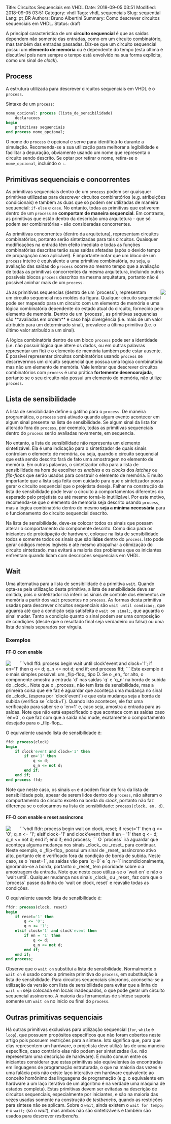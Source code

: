 Title: Circuitos Sequenciais em VHDL
Date: 2018-09-05 03:51
Modified: 2018-09-05 03:51
Category: vhdl
Tags: vhdl, sequenciais
Slug: sequential
Lang: pt_BR
Authors: Bruno Albertini
Summary: Como descrever circuitos sequenciais em VHDL.
Status: draft

A principal característica de um **circuito sequencial** é que as saídas dependem não somente das entradas, como em um circuito combinatório, mas também das entradas passadas. Diz-se que um circuito sequencial possui um **elemento de memória** ou é dependente do tempo (esta última é discutível pois nem sempre o tempo está envolvido na sua forma explícita, como um sinal de _clock_).

## Process
A estrutura utilizada para descrever circuitos sequenciais em VHDL é o `process`.

Sintaxe de um `process`:
```vhdl
nome_opcional: process (lista_de_sensibilidade)
	declaracoes
begin
	primitivas sequenciais
end process nome_opcional;
```

O nome do `process` é opcional e serve para identificá-lo durante a simulação. Recomenda-se a sua utilização para melhorar a legibilidade e facilitar a depuração, obviamente usando um nome que representa o circuito sendo descrito. Se optar por retirar o nome, retira-se o `nome_opcional`, incluindo o `:`.

## Primitivas sequenciais e concorrentes
As primitivas sequenciais dentro de um `process` podem ser quaisquer primitivas utilizadas para descrever  circuitos combinatórios (e.g. atribuições condicionais) e também as duas que só podem ser utilizadas de maneira sequencial: `if-else` e `case`. No entanto, todas as primitivas que estiverem dentro de um `process` se **comportam de maneira sequencial**. Em contraste, as primitivas que estão dentro da descrição uma arquitetura - que só podem ser combinatórias - são consideradas concorrentes.

As primitivas concorrentes (dentro da arquitetura), representam circuitos combinatórios, portanto serão sintetizadas para tais circuitos. Quaisquer modificações na entrada têm efeito imediato e todas as funções combinatórias descritas terão suas saídas afetadas (após o devido tempo de propagação caso aplicável). É importante notar que um bloco de um `process` inteiro é equivalente a uma primitiva combinatória, ou seja, a avaliação das saídas do `process` ocorre ao mesmo tempo que a avaliação de todas as primitivas concorrentes da mesma arquitetura, incluindo outros possíveis blocos `process` descritos na mesma arquitetura, portanto não é possível aninhar mais de um `process`.

<img src='{filename}/images/sequencial.png' align="right" style="padding-left:5%" />
Já as primitivas sequencias (dentro de um `process`), representam um circuito sequencial nos moldes da figura. Qualquer circuito sequencial pode ser mapeado para um circuito com um elemento de memória e uma lógica combinatória dependente do estado atual do circuito, fornecido pelo elemento de memória. Dentro de um `process`, as primitivas sequencias são **avaliadas em ordem** e caso haja divergência (i.e. mais de um valor atribuído para um determinado sinal), prevalece a última primitiva (i.e. o último valor atribuído a um sinal).

A lógica combinatória dentro de um bloco `process` pode ser a identidade (i.e. não possuir lógica que altere os dados, ou em outras palavras representar um fio) e o elemento de memória também pode estar ausente. É possível representar circuitos combinatórios usando `process` se descrevermos um circuito sequencial que possua uma lógica combinatória mas não um elemento de memória. Vale lembrar que descrever circuitos combinatórios com `process` é uma prática **fortemente desencorajada**, portanto se o seu circuito não possui um elemento de memória, não utilize `process`.

## Lista de sensibilidade
A lista de sensibilidade define o gatilho para o `process`. De maneira programática, o `process` será ativado quando algum evento acontecer em algum sinal presente na lista de sensibilidade. Se algum sinal da lista for alterado fora do `process`, por exemplo, todas as primitivas sequenciais dentro do `process` serão avaliadas novamente, em sequencia.

No entanto, a lista de sensibilidade não representa um elemento sintetizável. Ela é uma indicação para o sintetizador de quais sinais controlam o elemento de memória, ou seja, quando o circuito sequencial que está sendo descrito fará de fato uma amostragem no elemento de memória. Em outras palavras, o sintetizador olha para a lista de sensibilidade na hora de escolher os _enables_ e os _clocks_ dos _latches_ ou _flip-flops_ que serão usados para construir o elemento de memória. É muito importante que a lista seja feita com cuidado para que o sintetizador possa gerar o circuito sequencial que o projetista deseja. Falhar na construção da lista de sensibilidade pode levar o circuito a comportamentos diferentes do esperado pelo projetista ou até mesmo torná-lo inutilizável. Por este motivo, recomenda-se que o elemento de memória seja descrito usando `process`, mas a lógica combinatória dentro do mesmo **seja a mínima necessária** para o funcionamento do circuito sequencial descrito.

Na lista de sensibilidade, deve-se colocar todos os sinais que possam alterar o comportamento do componente descrito. Como dica para os iniciantes de prototipação de hardware, coloque na lista de sensibilidade todos e somente todos os sinais que são **lidos** dentro do `process`. Isto pode gerar códigos menos legíveis e até mesmo atrapalhar a otimização do circuito sintetizado, mas evitará a maioria dos problemas que os iniciantes enfrentam quando lidam com descrições sequenciais em VHDL.

## Wait
Uma alternativa para a lista de sensibilidade é a primitiva `wait`. Quando opta-se pela utilização desta primitiva, a lista de sensibilidade deve ser omitida, pois o sintetizador irá inferir os sinais de controle dos elementos de memória a partir dos `wait` presentes no `process`. As formas desta primitiva usadas para descrever circuitos sequenciais são `wait until condicao;`, que aguarda até que a condição seja satisfeita e `wait on sinal;`, que aguarda o sinal mudar. Tanto a condição quanto o sinal podem ser uma composição de condições (desde que o resultado final seja verdadeiro ou falso) ou uma lista de sinais separados por vírgula.

### Exemplos
#### FF-D com enable
<img src='{filename}/images/ffd.png' align="left" style="padding-right:5%" />
```vhdl
ffd: process
begin
	wait until clock'event and clock='1';
	if en='1' then
		q <= d;
		q_n <= not d;
	end if;
end process ffd;
```
Este exemplo é o mais simples possível: um _flip-flop_ tipo D. Se o _en_ for alto, o componente amostra a entrada `d` nas saídas `q` e `q_n` na borda de subida do _clock_. Note que o _process_ não tem lista de sensibilidade, mas a primeira coisa que ele faz é aguardar que aconteça uma mudança no sinal de _clock_ (espera por `clock'event`) e que esta mudança seja a borda de subida (verifica se `clock=1`). Quando isto acontecer, ele faz uma verificação para saber se o `en=1` e, caso seja, amostra a entrada para as saídas. Note que não está especificado o que acontece com as saídas caso `en=0`, o que faz com que a saída não mude, exatamente o comportamento desejado para o _flip-flop_.

O equivalente usando lista de sensibilidade é:
```vhdl
ffd: process(clock)
begin
	if clock'event and clock='1' then
		if en='1' then
			q <= d;
			q_n <= not d;
		end if;
	end if;
end process ffd;
```
Note que neste caso, os sinais `en` e `d` podem ficar de fora da lista de sensibilidade pois, apesar de serem lidos dentro do `process`, não alteram o comportamento do circuito exceto na borda do _clock_, portanto não faz diferença se o colocarmos na lista de sensibilidade: `process(clock, en, d)`.

#### FF-D com enable e reset assíncrono
<img src='{filename}/images/ffdr.png' align="left" style="padding-right:5%" />
```vhdl
ffdr: process
begin
	wait on clock, reset;
	if reset='1' then
		q <= '0';
		q_n <= '1';
	elsif clock='1' and clock'event then
		if en = '1' then
			q <= d;
			q_n <= not d;
		end if;
	end if;
end process;
```
O `process` irá aguardar que aconteça alguma mudança nos sinais _clock_ ou _reset_ para continuar. Neste exemplo, o _flip-flop_ possui um sinal de _reset_ assíncrono ativo alto, portanto ele é verificado fora da condição de borda de subida. Neste caso, se o `reset=1`, as saídas vão para `q=0` e `q_n=1` incondicionalmente, ignorando-se a borda, portanto o _reset_ tem prioridade sobre o a amostragem da entrada. Note que neste caso utiliza-se o `wait on` e não o `wait until`. Qualquer mudança nos sinais _clock_ ou _reset_ faz com que o `process` passe da linha do `wait on clock, reset` e reavalie todas as condições.

O equivalente usando lista de sensibilidade é:
```vhdl
ffdr: process(clock, reset)
begin
	if reset='1' then
		q <= '0';
		q_n <= '1';
	elsif clock='1' and clock'event then
		if en = '1' then
			q <= d;
			q_n <= not d;
		end if;
	end if;
end process;
```
Observe que o `wait on` substitui a lista de sensibilidade. Normalmente o `wait on` é usado como a primeira primitiva do `process`, em substituição à lista de sensibilidade. Para circuitos sequenciais síncronos, aconselha-se a utilização da versão com lista de sensibilidade para evitar que a linha do `wait on` seja colocada em locais inadequados, o que pode gerar um circuito sequencial assíncrono. A maioria das ferramentas de síntese suporta somente um `wait on` no início ou final do `process`.


## Outras primitivas sequenciais
Há outras primitivas exclusivas para utilização sequencial (`for`, `while` e `loop`), que possuem propósitos específicos que não foram cobertos neste artigo pois possuem restrições para a síntese. Isto significa que, para que elas representem um hardware, o projetista deve utilizá-las de uma maneira específica, caso contrário elas não podem ser sintetizadas (i.e. não representam uma descrição de hardware). É muito comum entre os iniciantes considerar que estas primitivas são equivalentes às encontradas em linguagens de programação estruturada, o que na maioria das vezes é uma falácia pois não existe laço interativo em hardware equivalente ao conceito homônimo das linguagens de programação (e.g. o equivalente em hardware a um laço iterativo de um algoritmo é na verdade uma máquina de estados completa). Estas primitivas devem ser evitadas na descrição de circuitos sequenciais, especialmente por iniciantes, e são na maioria das vezes usadas somente na construção de _testbenchs_, quando as restrições para síntese não se aplicam. Sobre o `wait`, ainda existem o `wait for tempo;` e o `wait;` (só o _wait_), mas ambos não são sintetizáveis e também são usados para descrever _testbenchs_.
